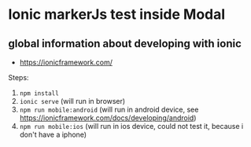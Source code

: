 # Ionic markerJs test inside Modal

## global information about developing with ionic
- https://ionicframework.com/


Steps:
1. `npm install`
2. `ionic serve` (will run in browser)
3. `npm run mobile:android` (will run in android device, see https://ionicframework.com/docs/developing/android)
4. `npm run mobile:ios` (will run in ios device, could not test it, because i don't have a iphone)